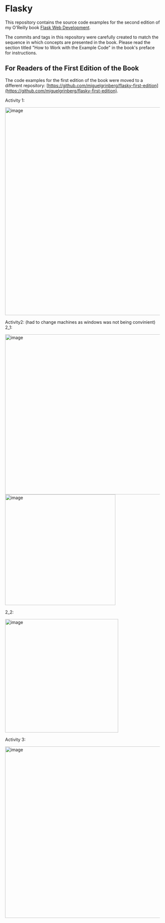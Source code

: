 Flasky
======

This repository contains the source code examples for the second edition of my O'Reilly book [Flask Web Development](http://www.flaskbook.com).

The commits and tags in this repository were carefully created to match the sequence in which concepts are presented in the book. Please read the section titled "How to Work with the Example Code" in the book's preface for instructions.

For Readers of the First Edition of the Book
--------------------------------------------

The code examples for the first edition of the book were moved to a different repository: [https://github.com/miguelgrinberg/flasky-first-edition](https://github.com/miguelgrinberg/flasky-first-edition).


Activity 1: 

<img width="674" alt="image" src="https://user-images.githubusercontent.com/46113981/192416468-400b5e89-8051-452c-baf4-267404bd684a.png">


Activity2: (had to change machines as windows was not being convinient)
2_1:

<img width="519" alt="image" src="https://user-images.githubusercontent.com/46113981/192626322-eead59e5-3784-460c-a1dd-e1ecb1fb8118.png">

<img width="359" alt="image" src="https://user-images.githubusercontent.com/46113981/192626403-6c5751ef-c587-48ad-b1ba-b8b0d43e5607.png">

2_2:

<img width="368" alt="image" src="https://user-images.githubusercontent.com/46113981/192627165-96cc5fc7-1018-4b16-abb7-ebd69e065b34.png">


Activity 3: 

<img width="556" alt="image" src="https://user-images.githubusercontent.com/46113981/192636648-544cbf65-f999-4c6a-b40b-ce6e7991749c.png">

